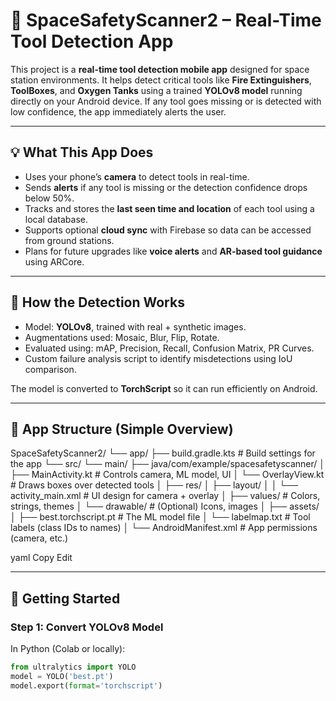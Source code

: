 # 🔧 SpaceSafetyScanner2 – Real-Time Tool Detection App

This project is a **real-time tool detection mobile app** designed for space station environments. It helps detect critical tools like **Fire Extinguishers**, **ToolBoxes**, and **Oxygen Tanks** using a trained **YOLOv8 model** running directly on your Android device. If any tool goes missing or is detected with low confidence, the app immediately alerts the user.

---

## 💡 What This App Does

- Uses your phone’s **camera** to detect tools in real-time.
- Sends **alerts** if any tool is missing or the detection confidence drops below 50%.
- Tracks and stores the **last seen time and location** of each tool using a local database.
- Supports optional **cloud sync** with Firebase so data can be accessed from ground stations.
- Plans for future upgrades like **voice alerts** and **AR-based tool guidance** using ARCore.

---

## 🧠 How the Detection Works

- Model: **YOLOv8**, trained with real + synthetic images.
- Augmentations used: Mosaic, Blur, Flip, Rotate.
- Evaluated using: mAP, Precision, Recall, Confusion Matrix, PR Curves.
- Custom failure analysis script to identify misdetections using IoU comparison.

The model is converted to **TorchScript** so it can run efficiently on Android.

---

## 📱 App Structure (Simple Overview)

SpaceSafetyScanner2/
└── app/
├── build.gradle.kts # Build settings for the app
└── src/
└── main/
├── java/com/example/spacesafetyscanner/
│ ├── MainActivity.kt # Controls camera, ML model, UI
│ └── OverlayView.kt # Draws boxes over detected tools
│
├── res/
│ ├── layout/
│ │ └── activity_main.xml # UI design for camera + overlay
│ ├── values/ # Colors, strings, themes
│ └── drawable/ # (Optional) Icons, images
│
├── assets/
│ ├── best.torchscript.pt # The ML model file
│ └── labelmap.txt # Tool labels (class IDs to names)
│
└── AndroidManifest.xml # App permissions (camera, etc.)

yaml
Copy
Edit

---

## 🚀 Getting Started

### Step 1: Convert YOLOv8 Model

In Python (Colab or locally):

```python
from ultralytics import YOLO
model = YOLO('best.pt')
model.export(format='torchscript')
